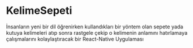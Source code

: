 # KelimeSepeti
İnsanların yeni bir dil öğrenirken kullandıkları bir yöntem olan sepete yada kutuya kelimeleri atıp sonra rastgele çekip o kelimenin anlamını hatırlamaya çalışmalarını kolaylaştıracak bir React-Native Uygulaması
